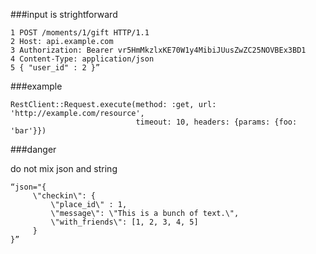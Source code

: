 
###input is strightforward




```
1 POST /moments/1/gift HTTP/1.1
2 Host: api.example.com
3 Authorization: Bearer vr5HmMkzlxKE70W1y4MibiJUusZwZC25NOVBEx3BD1
4 Content-Type: application/json
5 { "user_id" : 2 }”

```
###example

```
RestClient::Request.execute(method: :get, url: 'http://example.com/resource',
                            timeout: 10, headers: {params: {foo: 'bar'}})
```

###danger

do not mix json and string
```
“json="{
     \"checkin\": {
         \"place_id\" : 1,
         \"message\": \"This is a bunch of text.\",
         \"with_friends\": [1, 2, 3, 4, 5]
     }
}”

```
